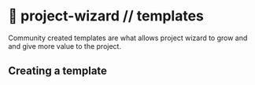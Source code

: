 # 🧙 project-wizard // templates
Community created templates are what allows project wizard to grow and and give more value to the project.

## Creating a template
